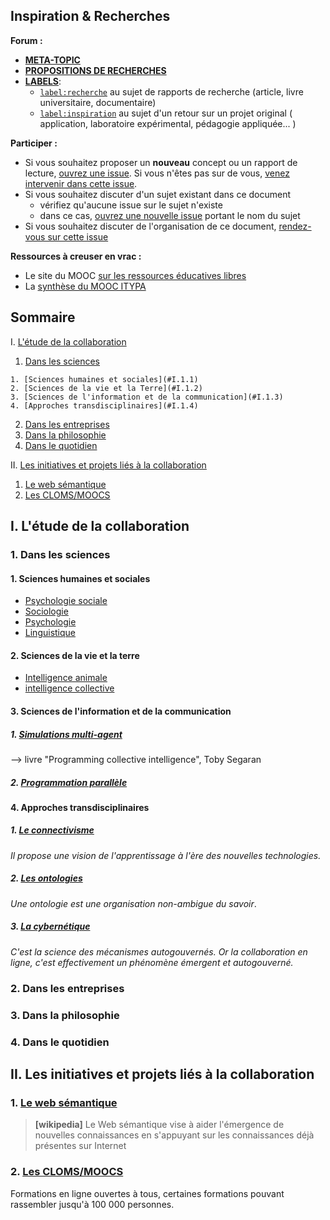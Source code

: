 Inspiration & Recherches
---------------------------------------------------
**Forum :**  
- [**META-TOPIC**](https://github.com/sveinburne/lets-play-science/issues/38)  
- [**PROPOSITIONS DE RECHERCHES**](https://github.com/sveinburne/lets-play-science/issues/32)
- [**LABELS**](https://github.com/sveinburne/lets-play-science/issues/39):
  - [`label:recherche`](https://github.com/sveinburne/lets-play-science/issues?utf8=%E2%9C%93&q=label%3Arecherche) au sujet de rapports de recherche (article, livre universitaire, documentaire)
  - [`label:inspiration`](https://github.com/sveinburne/lets-play-science/issues?utf8=%E2%9C%93&q=label%3Ainspiration+) au sujet d'un retour sur un projet original ( application, laboratoire expérimental, pédagogie appliquée... )

**Participer :**
  - Si vous souhaitez proposer un **nouveau** concept ou un rapport de lecture, [ouvrez une
 issue](https://github.com/sveinburne/lets-play-science/issues/new). Si vous n'êtes pas sur de vous, [venez intervenir dans cette issue](https://github.com/sveinburne/lets-play-science/issues/32).
  - Si vous souhaitez discuter d'un sujet existant dans ce document
    - vérifiez qu'aucune issue sur le sujet n'existe
    - dans ce cas, [ouvrez une nouvelle issue](https://github.com/sveinburne/lets-play-science/issues/new) portant le nom du sujet
  - Si vous souhaitez discuter de l'organisation de ce document, [rendez-vous sur cette issue](https://github.com/sveinburne/lets-play-science/issues/38)

**Ressources à creuser en vrac :**
- Le site du MOOC [sur les ressources éducatives libres](rel2014.mooc.ca/)
- La [synthèse du MOOC ITYPA](https://docs.google.com/document/d/16bkqQ0MT2zF7PaepadjC4-UvNSluQXCRrVf82Kj_QZU/mobilebasic#)

Sommaire
---------------------------------------------------
I. [L'étude de la collaboration](#I)  

  1. [Dans les sciences](#I.1)

    1. [Sciences humaines et sociales](#I.1.1)
    2. [Sciences de la vie et la Terre](#I.1.2)
    3. [Sciences de l'information et de la communication](#I.1.3)
    4. [Approches transdisciplinaires](#I.1.4)


  2. [Dans les entreprises](#I.2)
  3. [Dans la philosophie](#I.3)
  4. [Dans le quotidien](#I.4)


II. [Les initiatives et projets liés à la collaboration](#II)  

  1. [Le web sémantique](#II.1)
  2. [Les CLOMS/MOOCS](#II.2)


<a name="I"></a>
## I. L'étude de la collaboration

<a name="I.1"></a>
### 1. Dans les sciences

<a name="I.1.1"></a>
#### 1. Sciences humaines et sociales
- [Psychologie sociale](https://fr.wikipedia.org/wiki/Psychologie_sociale)
- [Sociologie](https://fr.wikipedia.org/wiki/Sociologie)
- [Psychologie](https://fr.wikipedia.org/wiki/Psychologie)
- [Linguistique](https://fr.wikipedia.org/wiki/Linguistique)

<a name="I.1.1"></a>
#### 2. Sciences de la vie et la terre
- [Intelligence animale](https://fr.wikipedia.org/wiki/Intelligence_animale)
- [intelligence collective](https://fr.wikipedia.org/wiki/Intelligence_collective)

<a name="I.1.1"></a>
#### 3. Sciences de l'information et de la communication
##### 1. [Simulations multi-agent](https://fr.wikipedia.org/wiki/Syst%C3%A8me_multi-agents)
--> livre "Programming collective intelligence", Toby Segaran

##### 2. [Programmation parallèle](https://fr.wikipedia.org/wiki/Parall%C3%A9lisme_%28informatique%29)

<a name="I.1.1"></a>
#### 4. Approches transdisciplinaires
##### 1. [Le connectivisme](https://fr.wikipedia.org/wiki/Connectivisme)
*Il propose  une vision de l'apprentissage à l'ère des nouvelles technologies.*
##### 2. [Les ontologies](https://fr.wikipedia.org/wiki/Ontologie_%28informatique%29)
*Une ontologie est une organisation non-ambigue du savoir*.
##### 3. [La cybernétique](https://fr.wikipedia.org/wiki/Cybern%C3%A9tique)
*C'est la science des mécanismes autogouvernés. Or la collaboration en ligne, c'est effectivement un phénomène émergent et autogouverné.*

<a name="I.2"></a>
### 2. Dans les entreprises

<a name="I.3"></a>
### 3. Dans la philosophie

<a name="I.4"></a>
### 4. Dans le quotidien

<a name="II"></a>
## II. Les initiatives et projets liés à la collaboration

<a name="II.1"></a>
### 1. [Le web sémantique](https://fr.wikipedia.org/wiki/Web_s%C3%A9mantique)
> **[wikipedia]** Le Web sémantique vise à aider l'émergence de nouvelles connaissances en s'appuyant sur les connaissances déjà présentes sur Internet

<a name="II.2"></a>
### 2. [Les CLOMS/MOOCS](https://fr.wikipedia.org/wiki/Formation_en_ligne_ouverte_%C3%A0_tous)
Formations en ligne ouvertes à tous, certaines formations pouvant rassembler jusqu'à 100 000 personnes.
